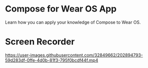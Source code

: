 Compose for Wear OS App
=======================================
Learn how you can apply your knowledge of Compose to Wear OS.

# Screen Recorder


https://user-images.githubusercontent.com/32849662/202894793-59d283df-0ffe-4d0b-81f3-795f0bcdf44f.mp4


